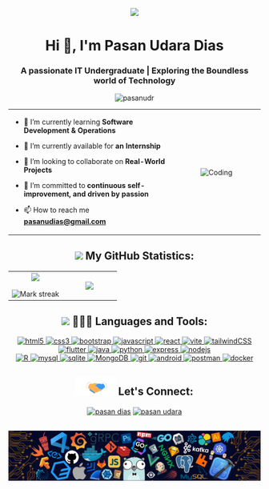 <p align="center" ><img  src = "https://github.com/7oSkaaa/7oSkaaa/blob/main/Images/about_me.gif?raw=true" width = 100px></p>

<h1 align="center">Hi 👋, I'm Pasan Udara Dias</h1>
<h3 align="center">A passionate IT Undergraduate | Exploring the Boundless world of Technology</h3>

<p align="center"> <img src="https://komarev.com/ghpvc/?username=pasanudr&label=Profile%20views&color=0e75b6&style=flat" alt="pasanudr" /> </p>

<table align="center">
<tr border="none">
<td width="65%" align="left">
  
- 🌱 I’m currently learning **Software Development & Operations**

- 🔭 I’m currently available for **an Internship**

- 🤝 I’m looking to collaborate on **Real-World Projects**

- 👯 I’m committed to **continuous self-improvement, and driven by passion**

- 📫 How to reach me **pasanudias@gmail.com**

</td>
<td width="35%" align="center">

  <img align="center" top="500" height="200" width="300" alt="Coding" src="https://media.giphy.com/media/SWoSkN6DxTszqIKEqv/giphy.gif">
  
  </td>
</tr>
</table>

## <div align="center"> <img src="https://media.giphy.com/media/iY8CRBdQXODJSCERIr/giphy.gif" width="35"><b> My GitHub Statistics: </b> </div>

<p align="center">
<table align="center">
<tr border="none">
<td width="50%" align="center">
  
  <img  align="center"  src="https://github-readme-stats.vercel.app/api?username=pasanUdr&theme=dark&show_icons=true&count_private=true" />
  <br></br>
  <img  title="🔥 Get streak stats for your profile at git.io/streak-stats" alt="Mark streak" src="https://github-readme-streak-stats.herokuapp.com/?user=pasanUdr&theme=dark&hide_border=false" /> 
</td>
<td width="50%" align="center">

  <img  align="center"  src="https://github-readme-stats.anuraghazra1.vercel.app/api/top-langs/?username=pasanUdr&theme=dark&hide_border=false&no-bg=true&no-frame=true&langs_count=10"/>
  
  </td>
</tr>
</table>

## <div align="center"> <img src="https://media2.giphy.com/media/QssGEmpkyEOhBCb7e1/giphy.gif?cid=ecf05e47a0n3gi1bfqntqmob8g9aid1oyj2wr3ds3mg700bl&rid=giphy.gif" width ="25"> <b >👨🏻‍💻 Languages and Tools:</b> </div>
<p align="center">
  <a href="https://www.w3.org/html/" target="_blank" rel="noreferrer"> <img src="https://github.com/pasanUdr/skill-icons/blob/main/icons/HTML.svg" alt="html5" width="50" height="50" /> </a>
  <a href="https://www.w3schools.com/css/" target="_blank" rel="noreferrer"> <img src="https://github.com/pasanUdr/skill-icons/blob/main/icons/CSS.svg" alt="css3" width="50" height="50"/> </a> 
  <a href="https://getbootstrap.com" target="_blank" rel="noreferrer"> <img src="https://github.com/pasanUdr/skill-icons/blob/main/icons/Bootstrap.svg" alt="bootstrap" width="50" height="50"/> </a> 
  <a href="https://developer.mozilla.org/en-US/docs/Web/JavaScript" target="_blank" rel="noreferrer"> <img src="https://github.com/pasanUdr/skill-icons/blob/main/icons/JavaScript.svg" alt="javascript" width="50" height="50"/> </a>
  <a href="https://reactjs.org/" target="_blank" rel="noreferrer"> <img src="https://github.com/pasanUdr/skill-icons/blob/main/icons/React-Dark.svg" alt="react" width="50" height="50"/> </a>
  <a href="https://vite.dev/" target="_blank" rel="noreferrer"> <img src="https://github.com/pasanUdr/skill-icons/blob/main/icons/Vite-Dark.svg" alt="vite" width="50" height="50"/> </a>
  <a href="https://tailwindcss.com/docs/" target="_blank" rel="noreferrer"> <img src="https://github.com/pasanUdr/skill-icons/blob/main/icons/TailwindCSS-Dark.svg" alt="tailwindCSS" width="50" height="50"/> </a>
  <a href="https://docs.flutter.dev/" target="_blank" rel="noreferrer"> <img src="https://github.com/pasanUdr/skill-icons/blob/main/icons/Flutter-Dark.svg" alt="flutter" width="50" height="50"/> </a>
  <a
  <a href="https://www.java.com" target="_blank" rel="noreferrer"> <img src="https://github.com/pasanUdr/skill-icons/blob/main/icons/Java-Light.svg" alt="java" width="50" height="50"/> </a>
  <a href="https://www.python.org" target="_blank" rel="noreferrer"> <img src="https://github.com/pasanUdr/skill-icons/blob/main/icons/Python-Dark.svg" alt="python" width="50" height="50"/> </a>
  <a href="https://expressjs.com" target="_blank" rel="noreferrer"> <img src="https://github.com/pasanUdr/skill-icons/blob/main/icons/ExpressJS-Dark.svg" alt="express" width="50" height="50"/> </a>
  <a href="https://nodejs.org" target="_blank" rel="noreferrer"> <img src="https://github.com/pasanUdr/skill-icons/blob/main/icons/NodeJS-Dark.svg" alt="nodejs" width="50" height="50"/> </a>
  <br>
  <a href="https://www.r-project.org/other-docs.html" target="_blank" rel="noreferrer"> <img src="https://github.com/pasanUdr/skill-icons/blob/main/icons/R-Dark.svg" alt="R" width="50" height="50"/> </a>
  <a href="https://www.mysql.com/" target="_blank" rel="noreferrer"> <img src="https://github.com/pasanUdr/skill-icons/blob/main/icons/MySQL-Dark.svg" alt="mysql" width="50" height="50"/> </a>
  <a href="https://www.sqlite.org/" target="_blank" rel="noreferrer"> <img src="https://github.com/pasanUdr/skill-icons/blob/main/icons/SQLite.svg" alt="sqlite" width="50" height="50"/> </a>
  <a href="https://learn.mongodb.com/dashboard" target="_blank" rel="noreferrer"> <img src="https://github.com/pasanUdr/skill-icons/blob/main/icons/MongoDB.svg" alt="MongoDB" width="50" height="50"/> </a>
  <a href="https://git-scm.com/" target="_blank" rel="noreferrer"> <img src="https://github.com/pasanUdr/skill-icons/blob/main/icons/Git.svg" alt="git" width="50" height="50"/> </a>
  <a href="https://developer.android.com" target="_blank" rel="noreferrer"> <img src="https://github.com/pasanUdr/skill-icons/blob/main/icons/AndroidStudio-Light.svg" alt="android" width="50" height="50"/> </a>
  <a href="https://postman.com" target="_blank" rel="noreferrer"> <img src="https://github.com/pasanUdr/skill-icons/blob/main/icons/Postman.svg" alt="postman" width="50" height="50"/> </a>
  <a href="https://hub.docker.com/u/pasanudara" target="_blank" rel="noreferrer"> <img src="https://github.com/pasanUdr/skill-icons/blob/main/icons/Docker.svg" alt="docker" width="50" height="50"/> </a>
</p>

## <div align="center"> <img src="https://github.com/0xAbdulKhalid/0xAbdulKhalid/raw/main/assets/mdImages/handshake.gif" width ="80"> <b> Let's Connect:</b> </div>
<p align="center">
  <a href="https://linkedin.com/in/pasan-dias-48322b2a2/" target="blank"><img align="center" src="https://github.com/pasanUdr/skill-icons/blob/main/icons/LinkedIn.svg" alt="pasan dias" width="50" height="50" /></a>
  <a href="https://stackoverflow.com/users/23909906/pasan-udara" target="blank"><img align="center" src="https://github.com/pasanUdr/skill-icons/blob/main/icons/StackOverflow-Dark.svg" alt="pasan udara" width="50" height="50" /></a>
</p>

##
![Github Banner](https://github.com/Jaydeep-Yadav/Jaydeep-Yadav/blob/main/banner.png)
